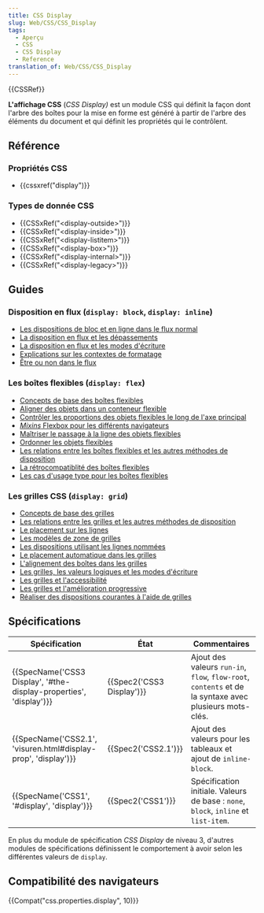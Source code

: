 ```yaml
---
title: CSS Display
slug: Web/CSS/CSS_Display
tags:
  - Aperçu
  - CSS
  - CSS Display
  - Reference
translation_of: Web/CSS/CSS_Display
---
```

{{CSSRef}}

**L'affichage CSS** (_CSS Display)_ est un module CSS qui définit la façon dont l'arbre des boîtes pour la mise en forme est généré à partir de l'arbre des éléments du document et qui définit les propriétés qui le contrôlent.

## Référence

### Propriétés CSS

- {{cssxref("display")}}

### Types de donnée CSS

- {{CSSxRef("&lt;display-outside&gt;")}}
- {{CSSxRef("&lt;display-inside&gt;")}}
- {{CSSxRef("&lt;display-listitem&gt;")}}
- {{CSSxRef("&lt;display-box&gt;")}}
- {{CSSxRef("&lt;display-internal&gt;")}}
- {{CSSxRef("&lt;display-legacy&gt;")}}

## Guides

### Disposition en flux (`display: block`, `display: inline`)

- [Les dispositions de bloc et en ligne dans le flux normal](/fr/docs/Web/CSS/CSS_Flow_Layout/Block_and_Inline_Layout_in_Normal_Flow)
- [La disposition en flux et les dépassements](/fr/docs/Web/CSS/CSS_Flow_Layout/Flow_Layout_and_Overflow)
- [La disposition en flux et les modes d'écriture](/fr/docs/Web/CSS/CSS_Flow_Layout/Flow_Layout_and_Writing_Modes)
- [Explications sur les contextes de formatage](/fr/docs/Web/CSS/CSS_Flow_Layout/Formatting_Contexts_Explained)
- [Être ou non dans le flux](/fr/docs/Web/CSS/CSS_Flow_Layout/In_Flow_and_Out_of_Flow)

### Les boîtes flexibles (`display: flex`)

- [Concepts de base des boîtes flexibles](/fr/docs/Web/CSS/CSS_Flexible_Box_Layout/Concepts_de_base_flexbox)
- [Aligner des objets dans un conteneur flexible](/fr/docs/Web/CSS/CSS_Flexible_Box_Layout/Aligner_des_éléments_dans_un_conteneur_flexible)
- [Contrôler les proportions des objets flexibles le long de l'axe principal](/fr/docs/Web/CSS/CSS_Flexible_Box_Layout/Contrôler_les_proportions_des_boîtes_flexibles_le_long_de_l_axe_principal)
- [_Mixins_ Flexbox pour les différents navigateurs](/fr/docs/Web/CSS/CSS_Flexible_Box_Layout/Mixins)
- [Maîtriser le passage à la ligne des objets flexibles](/fr/docs/Web/CSS/CSS_Flexible_Box_Layout/Maîtriser_passage_à_la_ligne_des_éléments_flexibles)
- [Ordonner les objets flexibles](/fr/docs/Web/CSS/CSS_Flexible_Box_Layout/Ordonner_éléments_flexibles)
- [Les relations entre les boîtes flexibles et les autres méthodes de disposition](/fr/docs/Web/CSS/CSS_Flexible_Box_Layout/Liens_entre_flexbox_et_les_autres_dispositions)
- [La rétrocompatiblité des boîtes flexibles](/fr/docs/Web/CSS/CSS_Flexible_Box_Layout/Rétrocompatibilite_de_flexbox)
- [Les cas d'usage type pour les boîtes flexibles](/fr/docs/Web/CSS/CSS_Flexible_Box_Layout/Cas_utilisation_flexbox)

### Les grilles CSS (`display: grid`)

- [Concepts de base des grilles](/fr/docs/Web/CSS/CSS_Grid_Layout/Les_concepts_de_base)
- [Les relations entre les grilles et les autres méthodes de disposition](/fr/docs/Web/CSS/CSS_Grid_Layout/Modèle_de_grille_et_autres_modèles_de_disposition)
- [Le placement sur les lignes](/fr/docs/Web/CSS/CSS_Grid_Layout/Placer_les_éléments_sur_les_lignes_d_une_grille_CSS)
- [Les modèles de zone de grilles](/fr/docs/Web/CSS/CSS_Grid_Layout/Définir_des_zones_sur_une_grille)
- [Les dispositions utilisant les lignes nommées](/fr/docs/Web/CSS/CSS_Grid_Layout/Utiliser_des_lignes_nommées_sur_une_grille)
- [Le placement automatique dans les grilles](/fr/docs/Web/CSS/CSS_Grid_Layout/Placement_automatique_sur_une_grille_CSS)
- [L'alignement des boîtes dans les grilles](/fr/docs/Web/CSS/CSS_Grid_Layout/Alignement_des_boîtes_avec_les_grilles_CSS)
- [Les grilles, les valeurs logiques et les modes d'écriture](/fr/docs/Web/CSS/CSS_Grid_Layout/Les_grilles_CSS_les_valeurs_logiques_les_modes_d_écriture)
- [Les grilles et l'accessibilité](/fr/docs/Web/CSS/CSS_Grid_Layout/Les_grilles_CSS_et_l_accessibilité)
- [Les grilles et l'amélioration progressive](/fr/docs/Web/CSS/CSS_Grid_Layout/Les_grilles_CSS_et_l_amélioration_progressive)
- [Réaliser des dispositions courantes à l'aide de grilles](/fr/docs/Web/CSS/CSS_Grid_Layout/Construire_des_dispositions_courantes_avec_des_grilles_CSS)

## Spécifications

| Spécification                                                                            | État                             | Commentaires                                                                                           |
| ---------------------------------------------------------------------------------------- | -------------------------------- | ------------------------------------------------------------------------------------------------------ |
| {{SpecName('CSS3 Display', '#the-display-properties', 'display')}} | {{Spec2('CSS3 Display')}} | Ajout des valeurs `run-in`, `flow`, `flow-root`, `contents` et de la syntaxe avec plusieurs mots-clés. |
| {{SpecName('CSS2.1', 'visuren.html#display-prop', 'display')}}     | {{Spec2('CSS2.1')}}         | Ajout des valeurs pour les tableaux et ajout de `inline-block`.                                        |
| {{SpecName('CSS1', '#display', 'display')}}                                 | {{Spec2('CSS1')}}         | Spécification initiale. Valeurs de base : `none`, `block`, `inline` et `list-item`.                    |

En plus du module de spécification _CSS Display_ de niveau 3, d'autres modules de spécifications définissent le comportement à avoir selon les différentes valeurs de `display`.

## Compatibilité des navigateurs

{{Compat("css.properties.display", 10)}}
